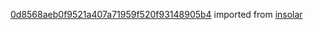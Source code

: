 [0d8568aeb0f9521a407a71959f520f93148905b4](https://github.com/insolar/insolar/commit/0d8568aeb0f9521a407a71959f520f93148905b4) imported from [insolar](https://github.com/insolar/insolar)
